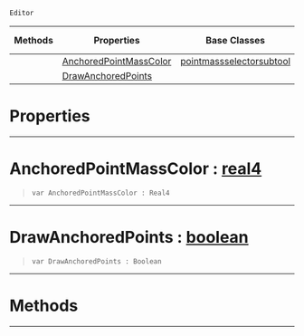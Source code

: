  `Editor`

|Methods|Properties|Base Classes|Derived Classes|
|---|---|---|---|
| |[ AnchoredPointMassColor](anchoringsubtool.md#anchoredpointmasscolor-z)|[pointmassselectorsubtool](pointmassselectorsubtool.md)| |
| |[ DrawAnchoredPoints](anchoringsubtool.md#drawanchoredpoints-zero)| | |


 #  Properties


---  
 #  AnchoredPointMassColor : [real4](../nada_base_types/real4.md)

> 
> ``` lang=cpp, name=Nada
> var AnchoredPointMassColor : Real4


---  
 #  DrawAnchoredPoints : [boolean](../nada_base_types/boolean.md)

> 
> ``` lang=cpp, name=Nada
> var DrawAnchoredPoints : Boolean


---  
 #  Methods


---  
 

 